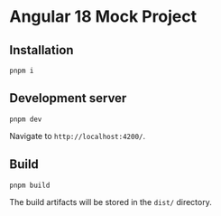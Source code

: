 # Angular 18 Mock Project

## Installation

```
pnpm i
```

## Development server

```
pnpm dev
```

Navigate to `http://localhost:4200/`.

## Build

```
pnpm build
```

The build artifacts will be stored in the `dist/` directory.
